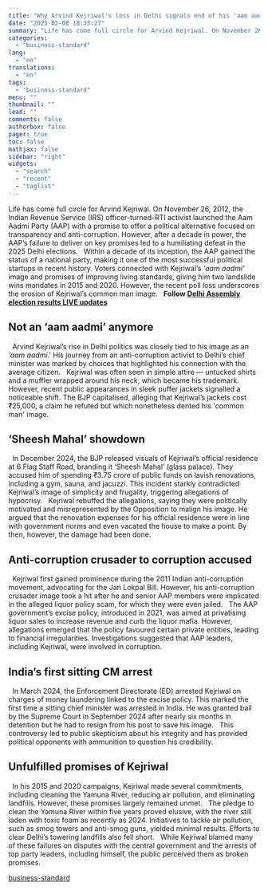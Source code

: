 ```yaml
---
title: "Why Arvind Kejriwal's loss in Delhi signals end of his 'aam aadmi' politics"
date: "2025-02-08 18:35:27"
summary: "Life has come full circle for Arvind Kejriwal. On November 26, 2012, the Indian Revenue Service (IRS) officer-turned-RTI activist launched the Aam Aadmi Party (AAP) with a promise to offer a political alternative focused on transparency and anti-corruption. However, after a decade in power, the AAP’s failure to deliver on..."
categories:
  - "business-standard"
lang:
  - "en"
translations:
  - "en"
tags:
  - "business-standard"
menu: ""
thumbnail: ""
lead: ""
comments: false
authorbox: false
pager: true
toc: false
mathjax: false
sidebar: "right"
widgets:
  - "search"
  - "recent"
  - "taglist"
---
```


Life has come full circle for Arvind Kejriwal. On November 26, 2012, the Indian Revenue Service (IRS) officer-turned-RTI activist launched the Aam Aadmi Party (AAP) with a promise to offer a political alternative focused on transparency and anti-corruption. However, after a decade in power, the AAP’s failure to deliver on key promises led to a humiliating defeat in the 2025 Delhi elections.
 
Within a decade of its inception, the AAP gained the status of a national party, making it one of the most successful political startups in recent history. Voters connected with Kejriwal’s *'aam aadmi'* image and promises of improving living standards, giving him two landslide wins mandates in 2015 and 2020. However, the recent poll loss underscores the erosion of Kejriwal’s common man image.  
**Follow [Delhi Assembly election results LIVE updates](https://www.business-standard.com/elections/delhi-elections/delhi-assembly-election-results-2025-live-updates-bjp-aap-congress-delhi-election-vote-count-real-time-updates-125020800074_1.html)** 

**Not an ‘aam aadmi’ anymore**
------------------------------

 
Arvind Kejriwal’s rise in Delhi politics was closely tied to his image as an *‘aam aadmi*.' His journey from an anti-corruption activist to Delhi’s chief minister was marked by choices that highlighted his connection with the average citizen.
 
Kejriwal was often seen in simple attire — untucked shirts and a muffler wrapped around his neck, which became his trademark. However, recent public appearances in sleek puffer jackets signalled a noticeable shift. The BJP capitalised, alleging that Kejriwal’s jackets cost ₹25,000, a claim he refuted but which nonetheless dented his 'common man' image.
 

**‘Sheesh Mahal’ showdown**
---------------------------

 
In December 2024, the BJP released visuals of Kejriwal’s official residence at 6 Flag Staff Road, branding it ‘Sheesh Mahal’ (glass palace). They accused him of spending ₹3.75 crore of public funds on lavish renovations, including a gym, sauna, and jacuzzi. This incident starkly contradicted Kejriwal’s image of simplicity and frugality, triggering allegations of hypocrisy.
 
Kejriwal rebuffed the allegations, saying they were politically motivated and misrepresented by the Opposition to malign his image. He argued that the renovation expenses for his official residence were in line with government norms and even vacated the house to make a point. By then, however, the damage had been done.
 

**Anti-corruption crusader to corruption accused**
--------------------------------------------------

 
Kejriwal first gained prominence during the 2011 Indian anti-corruption movement, advocating for the Jan Lokpal Bill. However, his anti-corruption crusader image took a hit after he and senior AAP members were implicated in the alleged liquor policy scam, for which they were even jailed.
 
The AAP government’s excise policy, introduced in 2021, was aimed at privatising liquor sales to increase revenue and curb the liquor mafia. However, allegations emerged that the policy favoured certain private entities, leading to financial irregularities. Investigations suggested that AAP leaders, including Kejriwal, were involved in corruption.
 

**India’s first sitting CM arrest**
-----------------------------------

 
In March 2024, the Enforcement Directorate (ED) arrested Kejriwal on charges of money laundering linked to the excise policy. This marked the first time a sitting chief minister was arrested in India. He was granted bail by the Supreme Court in September 2024 after nearly six months in detention but he had to resign from his post to save his image.
 
This controversy led to public skepticism about his integrity and has provided political opponents with ammunition to question his credibility.
 

**Unfulfilled promises of Kejriwal**
------------------------------------

 
In his 2015 and 2020 campaigns, Kejriwal made several commitments, including cleaning the Yamuna River, reducing air pollution, and eliminating landfills. However, these promises largely remained unmet.
 
The pledge to clean the Yamuna River within five years proved elusive, with the river still laden with toxic foam as recently as 2024. Initiatives to tackle air pollution, such as smog towers and anti-smog guns, yielded minimal results. Efforts to clear Delhi’s towering landfills also fell short.
 
While Kejriwal blamed many of these failures on disputes with the central government and the arrests of top party leaders, including himself, the public perceived them as broken promises.

[business-standard](https://www.business-standard.com/elections/delhi-elections/assembly-election-results-arvind-kejriwal-loss-aam-aadmi-common-man-image-125020800929_1.html)

